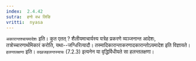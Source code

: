 ```yaml
---
index:  2.4.42
sutra:  हनो वध लिङि
vritti:  nyasa
---
```


`अकारान्तश्चायमादेशः` इति। कुत एतत् ? शैलीयमाचार्यस्य यत्रेह प्रकरणे व्यञ्जनान्त आदेशः, तत्रोच्चारणार्थमिकारं करोति, यथा--जग्धिरित्यादौ। तस्मादिकारान्ताकरणादकारान्तोऽयमादेश इति विज्ञायते। `हलन्तलक्षणा` इति। `वदव्रजहलन्तस्याचः` (7.2.3) इत्यनेन या वृद्धिर्विधीयते सा हलन्तलक्षणा।

